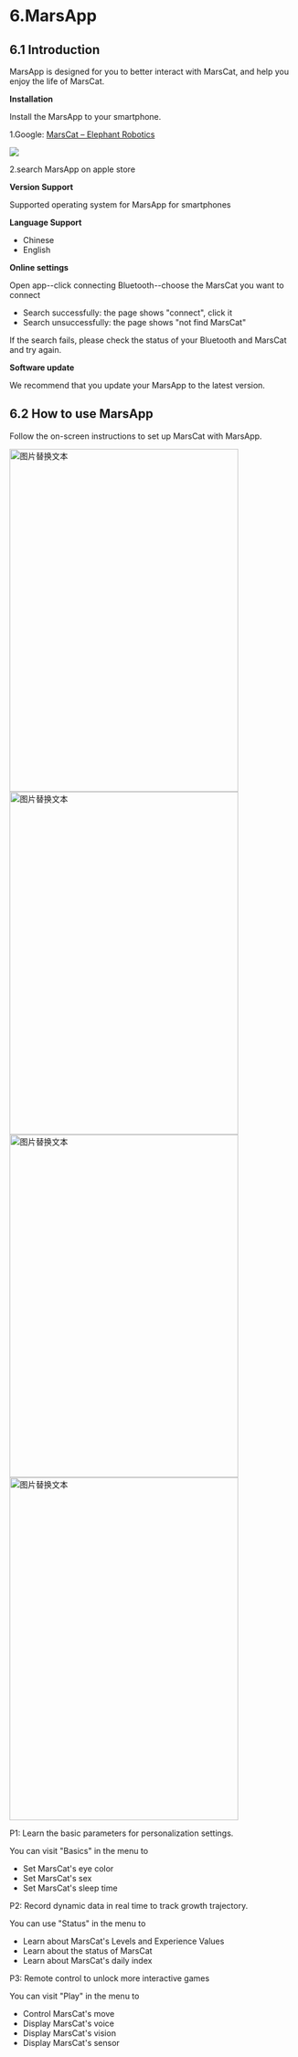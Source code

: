 # 6.MarsApp

## 6.1 Introduction

MarsApp is designed for you to better interact with MarsCat, and help you enjoy the life of MarsCat.

**Installation**

Install the MarsApp to your smartphone.

1.Google: [MarsCat – Elephant Robotics](https://www.elephantrobotics.com/en/mars-en/)

![](image/6-MarsApp/1622703039803.png)

2.search MarsApp on apple store

**Version Support**

Supported operating system for MarsApp for smartphones

**Language Support**

- Chinese
- English

**Online settings**

Open app--click connecting Bluetooth--choose the MarsCat you want to connect

- Search successfully: the page shows "connect", click it
- Search unsuccessfully: the page shows "not find MarsCat"

If the search fails, please check the status of your Bluetooth and MarsCat and try again.

**Software update**

We recommend that you update your MarsApp to the latest version.

## 6.2 How to use MarsApp

Follow the on-screen instructions to set up MarsCat with MarsApp.

<img src="..\image\MarsCat_demo\_app1.png" alt="图片替换文本" width="400" height="600" align="bottom" />

<img src="..\image\MarsCat_demo\_app2.png" alt="图片替换文本" width="400" height="600" align="bottom" />

<img src="..\image\MarsCat_demo\_app3.png" alt="图片替换文本" width="400" height="600" align="bottom" />

<img src="..\image\MarsCat_demo\_app4.png" alt="图片替换文本" width="400" height="600" align="bottom" />



P1: Learn the basic parameters for personalization settings.

You can visit "Basics" in the menu to

- Set MarsCat's eye color
- Set MarsCat's sex
- Set MarsCat's sleep time

P2: Record dynamic data in real time to track growth trajectory.

You can use "Status" in the menu to

- Learn about MarsCat's Levels and Experience Values
- Learn about the status of MarsCat
- Learn about MarsCat's daily index

P3: Remote control to unlock more interactive games

You can visit "Play" in the menu to

- Control MarsCat's move
- Display MarsCat's voice
- Display MarsCat's vision
- Display MarsCat's sensor
